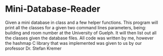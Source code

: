 # Mini-Database-Reader
Given a mini database in class and a few helper functions. This program will print all the classes for a given two command lines parameters, being: building and room number at the University of Guelph. It will then list out all the classes given the database files. All code was written by me, however the hashmap C library that was implemented was given to us by our professor Dr. Stefan Kremer
